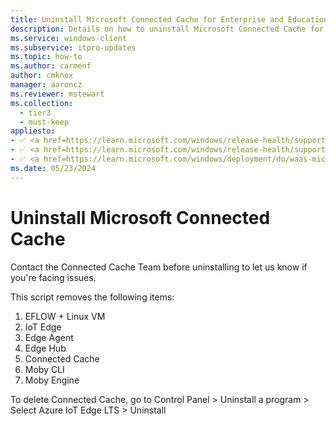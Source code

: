 ```yaml
---
title: Uninstall Microsoft Connected Cache for Enterprise and Education
description: Details on how to uninstall Microsoft Connected Cache for Enterprise and Education for your environment.
ms.service: windows-client
ms.subservice: itpro-updates
ms.topic: how-to
ms.author: carmenf
author: cmknox
manager: aaroncz
ms.reviewer: mstewart
ms.collection:
  - tier3
  - must-keep
appliesto: 
- ✅ <a href=https://learn.microsoft.com/windows/release-health/supported-versions-windows-client target=_blank>Windows 11</a>
- ✅ <a href=https://learn.microsoft.com/windows/release-health/supported-versions-windows-client target=_blank>Windows 10</a>
- ✅ <a href=https://learn.microsoft.com/windows/deployment/do/waas-microsoft-connected-cache target=_blank>Microsoft Connected Cache for Enterprise and Education</a> 
ms.date: 05/23/2024
---
```

 
<!-- Customers will no longer update the private preview and instead install public preview
# Update or uninstall Microsoft Connected Cache for Enterprise and Education

Throughout the preview phase, we'll send you security and feature updates for Connected Cache. Follow these steps to perform the update.

## Update Connected Cache

Run the following command with the **arguments** we provided in the email to update your Connected Cache:

```powershell
# .\updatemcc.ps1 version="**\<VERSION\>**" tenantid="**\<TENANTID\>**" customerid="**\<CUSTOMERID\>**" cachenodeid="**\<CACHENODEID\>**" customerkey="**\<CUSTOMERKEY\>**"
```

For example:

```powershell
# .\updatemcc.ps1 version="msconnectedcacheprod.azurecr.io/mcc/linux/iot/mcc-ubuntu-iot-amd64:1.2.1.659" tenantid="799a999aa-99a1-99aa-99aa-9a9aa099db99" customerid="99a999aa-99a1-99aa-99aa-9aaa9aaa0saa" cachenodeid=" aa99aaaa-999a-9aas-99aa99daaa99 " customerkey="a99d999a-aaaa-aa99-0999aaaa99a"
```
-->
# Uninstall Microsoft Connected Cache

Contact the Connected Cache Team before uninstalling to let us know if you're facing issues.

This script removes the following items:

1. EFLOW + Linux VM
1. IoT Edge
1. Edge Agent
1. Edge Hub
1. Connected Cache
1. Moby CLI
1. Moby Engine

To delete Connected Cache, go to Control Panel \> Uninstall a program \> Select Azure IoT
Edge LTS \> Uninstall
